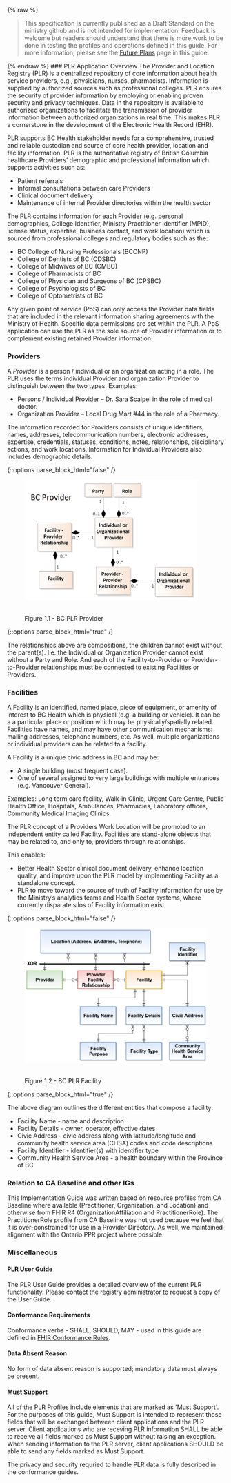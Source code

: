 {% raw %}
<blockquote class="stu-note">
<p>
This specification is currently published as a Draft Standard on the ministry github and is not intended for implementation.  Feedback is welcome but readers should understand that there is more work to be done in testing the profiles and operations defined in this guide.  For more information, please see the <a href="future.html">Future Plans</a> page in this guide.</p>
</blockquote>
{% endraw %}
### PLR Application Overview
The Provider and Location Registry (PLR) is a centralized repository of core information about health service providers, e.g., physicians, nurses, pharmacists.  Information is supplied by authorized sources such as professional colleges. PLR ensures the security of provider information by employing or enabling proven security and privacy techniques. Data in the repository is available to authorized organizations to facilitate the transmission of provider information between authorized organizations in real time.  This makes PLR a cornerstone in the development of the Electronic Health Record (EHR).

PLR supports BC Health stakeholder needs for a comprehensive, trusted and reliable custodian and source of core health provider, location and facility information. PLR is the authoritative registry of British Columbia healthcare Providers’ demographic and professional information which supports activities such as:

* Patient referrals
* Informal consultations between care Providers
* Clinical document delivery
* Maintenance of internal Provider directories within the health sector

The PLR contains information for each Provider (e.g. personal demographics, College Identifier, Ministry Practitioner Identifier (MPID), license status, expertise, business contact, and work location) which is sourced from professional colleges and regulatory bodies such as the:

* BC College of Nursing Professionals (BCCNP)
* College of Dentists of BC (CDSBC)
* College of Midwives of BC (CMBC)
* College of Pharmacists of BC
* College of Physician and Surgeons of BC (CPSBC)
* College of Psychologists of BC
* College of Optometrists of BC

Any given point of service (PoS) can only access the Provider data fields that are included in the relevant information sharing agreements with the Ministry of Health. Specific data permissions are set within the PLR.  A PoS application can use the PLR as the sole source of Provider information or to complement existing retained Provider information.

### Providers

A *Provider* is a person / individual or an organization acting in a role. The PLR uses the terms individual Provider and organization Provider to distinguish between the two types.
Examples:

* Persons / Individual Provider – Dr. Sara Scalpel in the role of medical doctor.
* Organization Provider – Local Drug Mart #44 in the role of a Pharmacy.

The information recorded for Providers consists of unique identifiers, names, addresses, telecommunication numbers, electronic addresses, expertise, credentials, statuses, conditions, notes, relationships, disciplinary actions, and work locations. Information for Individual Providers also includes demographic details.

{::options parse_block_html="false" /}
<figure>
  <img style="padding-top:0;padding-bottom:30px" width="400px" src="bc_provider.png" alt="BC PLR Provider"/>
  <figcaption>Figure 1.1 - BC PLR Provider</figcaption>
</figure>
{::options parse_block_html="true" /}

The relationships above are compositions, the children cannot exist without the parent(s).  I.e. the Individual or Organization Provider cannot exist without a Party and Role.  And each of the Facility-to-Provider or Provider-to-Provider relationships must be connected to existing Facilities or Providers.

### Facilities

A Facility is an identified, named place, piece of equipment, or amenity of interest to BC Health which is physical (e.g. a building or vehicle).  It can be a a particular place or position which may be physically/spatially related.  Facilities have names, and may have other communication mechanisms: mailing addresses, telephone numbers, etc.  As well, multiple organizations or individual providers can be related to a facility.

A Facility is a unique civic address in BC and may be:

* A single building (most frequent case).
* One of several assigned to very large buildings with multiple entrances (e.g. Vancouver General).

Examples: Long term care facility, Walk-in Clinic, Urgent Care Centre, Public Health Office, Hospitals, Ambulances, Pharmacies, Laboratory offices, Community Medical Imaging Clinics.

The PLR concept of a Providers Work Location will be promoted to an independent entity called Facility.  Facilities are stand-alone objects that may be related to, and only to,  providers through relationships.

This enables:

* Better Health Sector clinical document delivery, enhance location quality, and improve upon the PLR model by implementing Facility as a standalone concept.
* PLR to move toward the source of truth of Facility information for use by the Ministry’s analytics teams and Health Sector systems, where currently disparate silos of Facility information exist. 


{::options parse_block_html="false" /}
<figure>
  <img style="padding-top:0;padding-bottom:30px" width="450px" src="bc_facility.png" alt="BC PLR Facility"/>
  <figcaption>Figure 1.2 - BC PLR Facility</figcaption>
</figure>
{::options parse_block_html="true" /}

The above diagram outlines the different entities that compose a facility:

* Facility Name - name and description
* Facility Details - owner, operator, effective dates
* Civic Address - civic address along with latitude/longitude and community health service area (CHSA) codes and code descriptions
* Facility Identifier - identifier(s) with identifier type
* Community Health Service Area - a health boundary within the Province of BC

### Relation to CA Baseline and other IGs

This Implementation Guide was written based on resource profiles from CA Baseline where available (Practitioner, Organization, and Location) and otherwise from FHIR R4 (OrganizationAffiliation and PractitionerRole).  The PractitionerRole profile from CA Baseline was not used because we feel that it is over-constrained for use in a Provider Directory.  As well, we maintained alignment with the Ontario PPR project where possible.

### Miscellaneous

#### PLR User Guide

The PLR User Guide provides a detailed overview of the current PLR functionality.  Please contact the [registry administrator](mailto:HLTH.REGISTRIESADMIN@gov.bc.ca) to request a copy of the User Guide.

#### Conformance Requirements

Conformance verbs - SHALL, SHOULD, MAY - used in this guide are defined in [FHIR Conformance Rules](http://hl7.org/fhir/conformance-rules.html#conflang).

#### Data Absent Reason 

No form of data absent reason is supported; mandatory data must always be present.

#### Must Support

All of the PLR Profiles include elements that are marked as 'Must Support'.  For the purposes of this guide, Must Support is intended to represent those fields that will be exchanged between client applications and the PLR server.  Client applications who are receving PLR information SHALL be able to receive all fields marked as Must Support without raising an exception.  When sending information to the PLR server, client applications SHOULD be able to send any fields marked as Must Support. 

The privacy and security requried to handle PLR data is fully described in the conformance guides.
